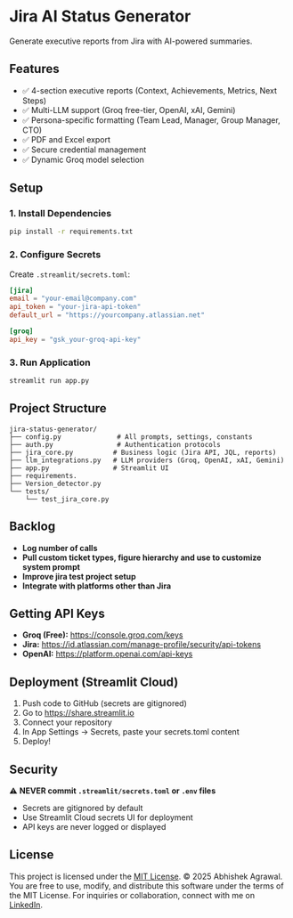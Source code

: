 # Jira AI Status Generator

Generate executive reports from Jira with AI-powered summaries.

## Features

- ✅ 4-section executive reports (Context, Achievements, Metrics, Next Steps)
- ✅ Multi-LLM support (Groq free-tier, OpenAI, xAI, Gemini)
- ✅ Persona-specific formatting (Team Lead, Manager, Group Manager, CTO)
- ✅ PDF and Excel export
- ✅ Secure credential management
- ✅ Dynamic Groq model selection

## Setup

### 1. Install Dependencies

```bash
pip install -r requirements.txt
```

### 2. Configure Secrets

Create `.streamlit/secrets.toml`:

```toml
[jira]
email = "your-email@company.com"
api_token = "your-jira-api-token"
default_url = "https://yourcompany.atlassian.net"

[groq]
api_key = "gsk_your-groq-api-key"
```

### 3. Run Application

```bash
streamlit run app.py
```

## Project Structure

```
jira-status-generator/
├── config.py              # All prompts, settings, constants
├── auth.py                # Authentication protocols
├── jira_core.py          # Business logic (Jira API, JQL, reports)
├── llm_integrations.py   # LLM providers (Groq, OpenAI, xAI, Gemini)
├── app.py                # Streamlit UI
├── requirements.
├── Version_detector.py
└── tests/
    └── test_jira_core.py
```
## Backlog
- **Log number of calls**
- **Pull custom ticket types, figure hierarchy and use to customize system prompt**
- **Improve jira test project setup**
- **Integrate with platforms other than Jira**

## Getting API Keys

- **Groq (Free):** https://console.groq.com/keys
- **Jira:** https://id.atlassian.com/manage-profile/security/api-tokens
- **OpenAI:** https://platform.openai.com/api-keys

## Deployment (Streamlit Cloud)

1. Push code to GitHub (secrets are gitignored)
2. Go to https://share.streamlit.io
3. Connect your repository
4. In App Settings → Secrets, paste your secrets.toml content
5. Deploy!

## Security

⚠️ **NEVER commit `.streamlit/secrets.toml` or `.env` files**

- Secrets are gitignored by default
- Use Streamlit Cloud secrets UI for deployment
- API keys are never logged or displayed

## License

This project is licensed under the [MIT License](LICENSE).
© 2025 Abhishek Agrawal.  
You are free to use, modify, and distribute this software under the terms of the MIT License.
For inquiries or collaboration, connect with me on [LinkedIn](https://www.linkedin.com/in/abhishekagrawal03/).

